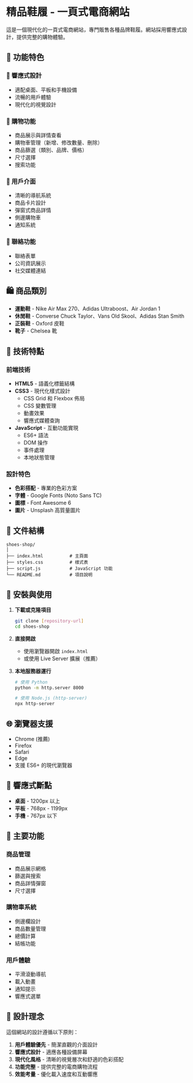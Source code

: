 # 精品鞋履 - 一頁式電商網站

這是一個現代化的一頁式電商網站，專門販售各種品牌鞋履。網站採用響應式設計，提供完整的購物體驗。

## 🌟 功能特色

### 📱 響應式設計
- 適配桌面、平板和手機設備
- 流暢的用戶體驗
- 現代化的視覺設計

### 🛒 購物功能
- 商品展示與詳情查看
- 購物車管理（新增、修改數量、刪除）
- 商品篩選（類別、品牌、價格）
- 尺寸選擇
- 搜索功能

### 🎨 用戶介面
- 清晰的導航系統
- 商品卡片設計
- 彈窗式商品詳情
- 側邊購物車
- 通知系統

### 📧 聯絡功能
- 聯絡表單
- 公司資訊展示
- 社交媒體連結

## 🛍️ 商品類別

- **運動鞋** - Nike Air Max 270、Adidas Ultraboost、Air Jordan 1
- **休閒鞋** - Converse Chuck Taylor、Vans Old Skool、Adidas Stan Smith
- **正裝鞋** - Oxford 皮鞋
- **靴子** - Chelsea 靴

## 🚀 技術特點

### 前端技術
- **HTML5** - 語義化標籤結構
- **CSS3** - 現代化樣式設計
  - CSS Grid 和 Flexbox 佈局
  - CSS 變數管理
  - 動畫效果
  - 響應式媒體查詢
- **JavaScript** - 互動功能實現
  - ES6+ 語法
  - DOM 操作
  - 事件處理
  - 本地狀態管理

### 設計特色
- **色彩搭配** - 專業的色彩方案
- **字體** - Google Fonts (Noto Sans TC)
- **圖標** - Font Awesome 6
- **圖片** - Unsplash 高質量圖片

## 📁 文件結構

```
shoes-shop/
│
├── index.html          # 主頁面
├── styles.css          # 樣式表
├── script.js           # JavaScript 功能
└── README.md           # 項目說明
```

## 🔧 安裝與使用

1. **下載或克隆項目**
   ```bash
   git clone [repository-url]
   cd shoes-shop
   ```

2. **直接開啟**
   - 使用瀏覽器開啟 `index.html`
   - 或使用 Live Server 擴展（推薦）

3. **本地服務器運行**
   ```bash
   # 使用 Python
   python -m http.server 8000
   
   # 使用 Node.js (http-server)
   npx http-server
   ```

## 🌐 瀏覽器支援

- Chrome (推薦)
- Firefox
- Safari
- Edge
- 支援 ES6+ 的現代瀏覽器

## 📱 響應式斷點

- **桌面** - 1200px 以上
- **平板** - 768px - 1199px
- **手機** - 767px 以下

## 🎯 主要功能

### 商品管理
- 商品展示網格
- 篩選與搜索
- 商品詳情彈窗
- 尺寸選擇

### 購物車系統
- 側邊欄設計
- 商品數量管理
- 總價計算
- 結帳功能

### 用戶體驗
- 平滑滾動導航
- 載入動畫
- 通知提示
- 響應式選單

## 🎨 設計理念

這個網站的設計遵循以下原則：

1. **用戶體驗優先** - 簡潔直觀的介面設計
2. **響應式設計** - 適應各種設備屏幕
3. **現代化風格** - 清晰的視覺層次和舒適的色彩搭配
4. **功能完整** - 提供完整的電商購物流程
5. **效能考量** - 優化載入速度和互動響應

